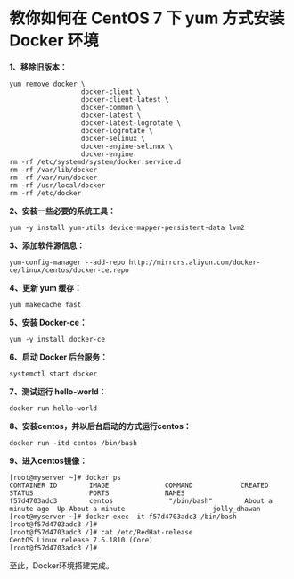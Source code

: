 # 教你如何在 CentOS 7 下 yum 方式安装 Docker 环境

**1、移除旧版本：**

```
yum remove docker \
                  docker-client \
                  docker-client-latest \
                  docker-common \
                  docker-latest \
                  docker-latest-logrotate \
                  docker-logrotate \
                  docker-selinux \
                  docker-engine-selinux \
                  docker-engine
rm -rf /etc/systemd/system/docker.service.d
rm -rf /var/lib/docker
rm -rf /var/run/docker
rm -rf /usr/local/docker
rm -rf /etc/docker
```

**2、安装一些必要的系统工具：**

```
yum -y install yum-utils device-mapper-persistent-data lvm2
```

**3、添加软件源信息：**

```
yum-config-manager --add-repo http://mirrors.aliyun.com/docker-ce/linux/centos/docker-ce.repo
```

**4、更新 yum 缓存：**

```
yum makecache fast
```

**5、安装 Docker-ce：**

```
yum -y install docker-ce
```

**6、启动 Docker 后台服务：**

```
systemctl start docker
```

**7、测试运行 hello-world：**

```
docker run hello-world
```

**8、安装centos，并以后台启动的方式运行centos：**

```
docker run -itd centos /bin/bash
```

**9、进入centos镜像：**

```
[root@myserver ~]# docker ps
CONTAINER ID        IMAGE              COMMAND            CREATED              STATUS              PORTS              NAMES
f57d4703adc3        centos              "/bin/bash"        About a minute ago  Up About a minute                      jolly_dhawan
[root@myserver ~]# docker exec -it f57d4703adc3 /bin/bash
[root@f57d4703adc3 /]#
[root@f57d4703adc3 /]# cat /etc/RedHat-release 
CentOS Linux release 7.6.1810 (Core) 
[root@f57d4703adc3 /]#
```

至此，Docker环境搭建完成。